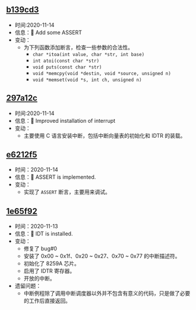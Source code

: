 ## [b139cd3](https://github.com/ADD-SP/MiniOS/commit/b139cd39847203e54482ac53c5fcc85e81fd98cf)

* 时间:2020-11-14
* 信息：:triangular_flag_on_post: Add some ASSERT
* 变动：
    * 为下列函数添加断言，检查一些参数的合法性。
        * `char *itoa(int value, char *str, int base)`
        * `int atoi(const char *str)`
        * `void puts(const char *str)`
        * `void *memcpy(void *destin, void *source, unsigned n)`
        * `void *memset(void *s, int ch, unsigned n)`

## [297a12c](https://github.com/ADD-SP/MiniOS/commit/297a12c1f96ba6a8e834691309cff6f0687b487b)

* 时间:2020-11-14
* 信息：:triangular_flag_on_post: Improved installation of interrupt
* 变动：
    * 主要使用 C 语言安装中断，包括中断向量表的初始化和 IDTR 的装载。

## [e6212f5](https://github.com/ADD-SP/MiniOS/commit/e6212f5aedcaf1c0c9411a1b4141bd44585dc16c)

* 时间：2020-11-14
* 信息：:triangular_flag_on_post: ASSERT is implemented.
* 变动：
    * 实现了 `ASSERT` 断言，主要用来调试。



## [1e65f92](https://github.com/ADD-SP/MiniOS/commit/1e65f9244b1e11d915aed745c6373d90dd079500)

* 时间：2020-11-13
* 信息：:triangular_flag_on_post: IDT is installed.
* 变动：
    * 修复了 bug#0
    * 安装了 0x00 ~ 0x1f、0x20 ~ 0x27、0x70 ~ 0x77 的中断描述符。
    * 初始化了 8259A 芯片。
    * 启用了 IDTR 寄存器。
    * 开放的中断。
* 遗留问题：
    * 中断例程除了调用中断调度器以外并不包含有意义的代码，只是做了必要的工作后直接返回。